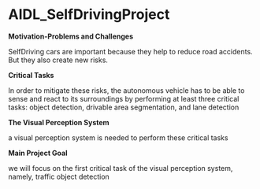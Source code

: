 # AIDL_SelfDrivingProject

 
 **Motivation-Problems and Challenges**

SelfDriving cars are important because they help to reduce road accidents. But they also create new risks.  

**Critical Tasks**

In order to mitigate these risks, the autonomous vehicle has to be able to sense and react to its surroundings by performing at least three critical tasks: object detection, drivable area segmentation, and lane detection

**The Visual Perception System**

a visual perception system is needed to perform these critical tasks

**Main Project Goal**

we will focus on the first critical task of the visual perception system, namely, traffic object detection
